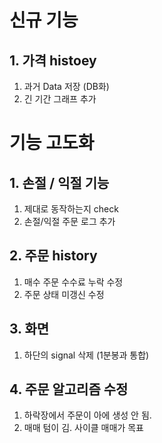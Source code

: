# 신규 기능

## 1. 가격 histoey

1. 과거 Data 저장 (DB화)
2. 긴 기간 그래프 추가

# 기능 고도화

## 1. 손절 / 익절 기능

1. 제대로 동작하는지 check
2. 손절/익절 주문 로그 추가

## 2. 주문 history

1. 매수 주문 수수료 누락 수정
2. 주문 상태 미갱신 수정

## 3. 화면

1. 하단의 signal 삭제 (1분봉과 통합)

## 4. 주문 알고리즘 수정

1. 하락장에서 주문이 아에 생성 안 됨.
2. 매매 텀이 김. 사이클 매매가 목표
